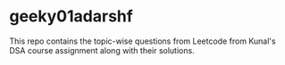 # geeky01adarshf
This repo contains the topic-wise questions from Leetcode from Kunal's DSA course assignment along with their solutions.
